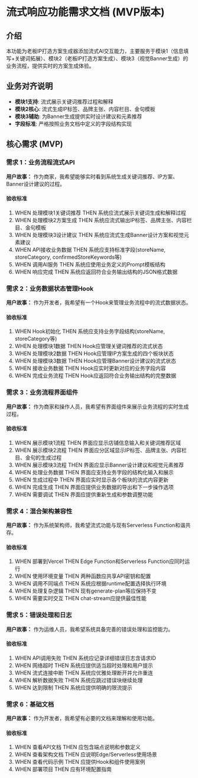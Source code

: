 # 流式响应功能需求文档 (MVP版本)

## 介绍

本功能为老板IP打造方案生成器添加流式AI交互能力，主要服务于模块1（信息填写+关键词拓展）、模块2（老板IP打造方案生成）、模块3（视觉Banner生成）的业务流程，提供实时的方案生成体验。

## 业务对齐说明

- **模块1支持**: 流式展示关键词推荐过程和解释
- **模块2核心**: 流式生成IP标签、品牌主张、内容栏目、金句模板
- **模块3辅助**: 为Banner生成提供实时设计建议和元素推荐
- **字段标准**: 严格按照业务文档中定义的字段结构实现

## 核心需求 (MVP)

### 需求 1：业务流程流式API

**用户故事：** 作为商家，我希望能够实时看到系统生成关键词推荐、IP方案、Banner设计建议的过程。

#### 验收标准

1. WHEN 处理模块1关键词推荐 THEN 系统应流式展示关键词生成和解释过程
2. WHEN 处理模块2方案生成 THEN 系统应流式输出IP标签、品牌主张、内容栏目、金句模板
3. WHEN 处理模块3设计建议 THEN 系统应流式生成Banner设计方案和视觉元素建议
4. WHEN API接收业务数据 THEN 系统应支持标准字段(storeName, storeCategory, confirmedStoreKeywords等)
5. WHEN 调用AI服务 THEN 系统应使用业务定义的Prompt模板结构
6. WHEN 响应完成 THEN 系统应返回符合业务输出结构的JSON格式数据

### 需求 2：业务数据状态管理Hook

**用户故事：** 作为开发者，我希望有一个Hook来管理业务流程中的流式数据状态。

#### 验收标准

1. WHEN Hook初始化 THEN 系统应支持业务字段结构(storeName, storeCategory等)
2. WHEN 处理模块1数据 THEN Hook应管理关键词推荐的流式状态
3. WHEN 处理模块2数据 THEN Hook应管理IP方案生成的四个板块状态
4. WHEN 处理模块3数据 THEN Hook应管理Banner设计建议的流式状态
5. WHEN 接收业务数据 THEN Hook应实时更新对应的业务字段内容
6. WHEN 完成业务流程 THEN Hook应返回符合业务输出结构的完整数据

### 需求 3：业务流程界面组件

**用户故事：** 作为商家和操作人员，我希望有界面组件来展示业务流程的实时生成过程。

#### 验收标准

1. WHEN 展示模块1流程 THEN 界面应显示店铺信息输入和关键词推荐区域
2. WHEN 展示模块2流程 THEN 界面应分区域显示IP标签、品牌主张、内容栏目、金句的生成过程
3. WHEN 展示模块3流程 THEN 界面应显示Banner设计建议和视觉元素推荐
4. WHEN 处理业务数据 THEN 界面应支持业务字段的结构化输入和展示
5. WHEN 生成过程中 THEN 界面应实时显示各个板块的流式内容更新
6. WHEN 完成生成 THEN 界面应提供业务数据的导出和下一步操作选项
7. WHEN 需要调试 THEN 界面应提供重新生成和参数调整功能

### 需求 4：混合架构兼容性

**用户故事：** 作为系统架构师，我希望流式功能与现有Serverless Function和谐共存。

#### 验收标准

1. WHEN 部署到Vercel THEN Edge Function和Serverless Function应同时运行
2. WHEN 使用环境变量 THEN 两种函数应共享API密钥和配置
3. WHEN 调用不同端点 THEN 系统应根据runtime配置选择执行环境
4. WHEN 处理复杂逻辑 THEN 现有generate-plan等应保持不变
5. WHEN 需要实时交互 THEN chat-stream应提供最佳性能

### 需求 5：错误处理和日志

**用户故事：** 作为运维人员，我希望系统具备完善的错误处理和监控能力。

#### 验收标准

1. WHEN API调用失败 THEN 系统应记录详细错误日志含请求ID
2. WHEN 网络超时 THEN 系统应提供适当超时处理和用户提示
3. WHEN 流式连接中断 THEN 系统应优雅处理断开并允许重连
4. WHEN 解析数据失败 THEN 系统应跳过错误块继续处理
5. WHEN 达到限制 THEN 系统应提供明确的限流提示

### 需求 6：基础文档

**用户故事：** 作为开发者，我希望有必要的文档来理解和使用功能。

#### 验收标准

1. WHEN 查看API文档 THEN 应包含端点说明和参数定义
2. WHEN 查看架构文档 THEN 应说明Edge/Serverless使用场景
3. WHEN 查看代码示例 THEN 应提供Hook和组件使用案例
4. WHEN 部署项目 THEN 应有环境配置指南